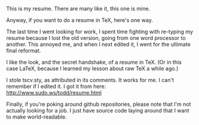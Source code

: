 This is my resume.  There are many like it, this one is mine.

Anyway, if you want to do a resume in TeX, here's one way.

The last time I went looking for work, I spent time fighting with re-typing my
resume because I lost the old version, going from one word processor to
another.  This annoyed me, and when I next edited it, I went for the ultimate
final reformat.

I like the look, and the secret handshake, of a resume in TeX.  (Or in this
case LaTeX, because I learned my lesson about raw TeX a while ago.)

I stole tscv.sty, as attributed in its comments.  It works for me.  I can't
remember if I edited it.  I got it from here: http://www.sudo.ws/todd/resume.html

Finally, if you're poking around github repositories, please note that I'm not
actually looking for a job.  I just have source code laying around that I want
to make world-readable.

